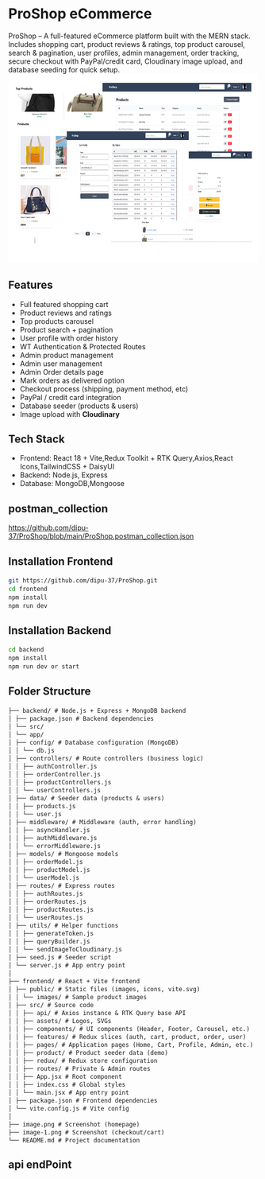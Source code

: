 # ProShop eCommerce
ProShop – A full-featured eCommerce platform built with the MERN stack.
Includes shopping cart, product reviews & ratings, top product carousel, search & pagination, user profiles, admin management, order tracking, secure checkout with PayPal/credit card, Cloudinary image upload, and database seeding for quick setup.
![alt text](image-1.png)

##  Features
- Full featured shopping cart
- Product reviews and ratings
- Top products carousel
- Product search + pagination
- User profile with order history  
- WT Authentication & Protected Routes
- Admin product management
- Admin user management
- Admin Order details page
- Mark orders as delivered option
- Checkout process (shipping, payment method, etc)
- PayPal / credit card integration
- Database seeder (products & users)
- Image upload with **Cloudinary**  

##  Tech Stack
- Frontend: React 18 + Vite,Redux Toolkit + RTK Query,Axios,React Icons,TailwindCSS + DaisyUI
- Backend: Node.js, Express
- Database: MongoDB,Mongoose
## postman_collection
https://github.com/dipu-37/ProShop/blob/main/ProShop.postman_collection.json

## Installation Frontend
```bash
git https://github.com/dipu-37/ProShop.git
cd frontend
npm install
npm run dev
```
## Installation Backend
```bash
cd backend
npm install
npm run dev or start
```
##  Folder Structure
```
├── backend/ # Node.js + Express + MongoDB backend
│ ├── package.json # Backend dependencies
│ └── src/
│ └── app/
│ ├── config/ # Database configuration (MongoDB)
│ │ └── db.js
│ ├── controllers/ # Route controllers (business logic)
│ │ ├── authController.js
│ │ ├── orderController.js
│ │ ├── productControllers.js
│ │ └── userControllers.js
│ ├── data/ # Seeder data (products & users)
│ │ ├── products.js
│ │ └── user.js
│ ├── middleware/ # Middleware (auth, error handling)
│ │ ├── asyncHandler.js
│ │ ├── authMiddleware.js
│ │ └── errorMiddleware.js
│ ├── models/ # Mongoose models
│ │ ├── orderModel.js
│ │ ├── productModel.js
│ │ └── userModel.js
│ ├── routes/ # Express routes
│ │ ├── authRoutes.js
│ │ ├── orderRoutes.js
│ │ ├── productRoutes.js
│ │ └── userRoutes.js
│ ├── utils/ # Helper functions
│ │ ├── generateToken.js
│ │ ├── queryBuilder.js
│ │ └── sendImageToCloudinary.js
│ ├── seed.js # Seeder script
│ └── server.js # App entry point
│
├── frontend/ # React + Vite frontend
│ ├── public/ # Static files (images, icons, vite.svg)
│ │ └── images/ # Sample product images
│ ├── src/ # Source code
│ │ ├── api/ # Axios instance & RTK Query base API
│ │ ├── assets/ # Logos, SVGs
│ │ ├── components/ # UI components (Header, Footer, Carousel, etc.)
│ │ ├── features/ # Redux slices (auth, cart, product, order, user)
│ │ ├── pages/ # Application pages (Home, Cart, Profile, Admin, etc.)
│ │ ├── product/ # Product seeder data (demo)
│ │ ├── redux/ # Redux store configuration
│ │ ├── routes/ # Private & Admin routes
│ │ ├── App.jsx # Root component
│ │ ├── index.css # Global styles
│ │ └── main.jsx # App entry point
│ ├── package.json # Frontend dependencies
│ └── vite.config.js # Vite config
│
├── image.png # Screenshot (homepage)
├── image-1.png # Screenshot (checkout/cart)
└── README.md # Project documentation

```

## api endPoint 

